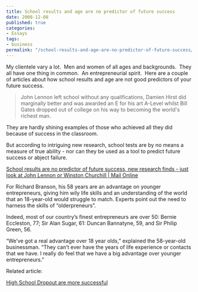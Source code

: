```yaml
---
title: School results and age are no predictor of future success
date: 2008-12-08
published: true
categories:
- Essays
tags:
- business
permalink: "/school-results-and-age-are-no-predictor-of-future-success/"
---
```

My clientele vary a lot.  Men and women of all ages and backgrounds.  They all have one thing in common.  An entrepreneurial spirit.  Here are a couple of articles about how school results and age are not good predictors of your future success.
>John Lennon left school without any qualifications, Damien Hirst did marginally better and was awarded an E for his art A-Level whilst Bill Gates dropped out of college on his way to becoming the world's richest man.

They are hardly shining examples of those who achieved all they did because of success in the classroom.

But according to intriguing new research, school tests are by no means a measure of true ability - nor can they be used as a tool to predict future success or abject failure.

[School results are no predictor of future success, new research finds - just look at John Lennon or Winston Churchill | Mail Online](http://www.dailymail.co.uk/news/article-1092684/School-results-predictor-future-success-new-research-finds--just-look-John-Lennon-Winston-Churchill-Sir-Richard.html)

For Richard Branson, his 58 years are an advantage on younger entrepreneurs, giving him wily life skills and an understanding of the world that an 18-year-old would struggle to match. Experts point out the need to harness the skills of “olderpreneurs”.

Indeed, most of our country’s finest entrepreneurs are over 50: Bernie Eccleston, 77; Sir Alan Sugar, 61: Duncan Bannatyne, 59, and Sir Philip Green, 56.

“We’ve got a real advantage over 18 year olds,” explained the 58-year-old businessman. “They can’t ever have the years of life experience or contacts that we have. I really do feel that we have a big advantage over younger entrepreneurs.”

Related article:

[High School Dropout are more successful](/high-school-dropouts-are-more-successful/)
